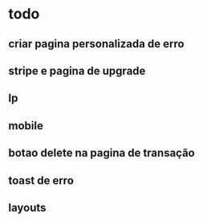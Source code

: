 # todo
## criar pagina personalizada de erro
## stripe e pagina de upgrade
## lp
## mobile
## botao delete na pagina de transação
## toast de erro
## layouts
